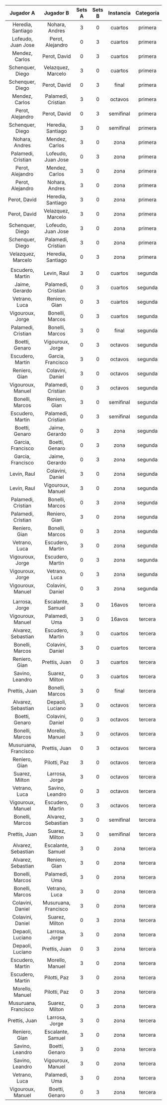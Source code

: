 |      Jugador A       |      Jugador B       |  Sets A  |  Sets B  |  Instancia  |  Categoría  |
|:--------------------:|:--------------------:|:--------:|:--------:|:-----------:|:-----------:|
|  Heredia, Santiago   |    Nohara, Andres    |    3     |    0     |   cuartos   |   primera   |
|  Lofeudo, Juan Jose  |   Perot, Alejandro   |    0     |    3     |   cuartos   |   primera   |
|    Mendez, Carlos    |     Perot, David     |    0     |    3     |   cuartos   |   primera   |
|   Schenquer, Diego   |  Velazquez, Marcelo  |    3     |    0     |   cuartos   |   primera   |
|   Schenquer, Diego   |     Perot, David     |    0     |    3     |    final    |   primera   |
|    Mendez, Carlos    |  Palamedi, Cristian  |    3     |    0     |   octavos   |   primera   |
|   Perot, Alejandro   |     Perot, David     |    0     |    3     |  semifinal  |   primera   |
|   Schenquer, Diego   |  Heredia, Santiago   |    3     |    0     |  semifinal  |   primera   |
|    Nohara, Andres    |    Mendez, Carlos    |    3     |    0     |    zona     |   primera   |
|  Palamedi, Cristian  |  Lofeudo, Juan Jose  |    0     |    3     |    zona     |   primera   |
|   Perot, Alejandro   |    Mendez, Carlos    |    3     |    0     |    zona     |   primera   |
|   Perot, Alejandro   |    Nohara, Andres    |    3     |    0     |    zona     |   primera   |
|     Perot, David     |  Heredia, Santiago   |    3     |    0     |    zona     |   primera   |
|     Perot, David     |  Velazquez, Marcelo  |    3     |    0     |    zona     |   primera   |
|   Schenquer, Diego   |  Lofeudo, Juan Jose  |    3     |    0     |    zona     |   primera   |
|   Schenquer, Diego   |  Palamedi, Cristian  |    3     |    0     |    zona     |   primera   |
|  Velazquez, Marcelo  |  Heredia, Santiago   |    0     |    3     |    zona     |   primera   |
|                      |                      |          |          |             |             |
|   Escudero, Martin   |     Levin, Raul      |    3     |    0     |   cuartos   |   segunda   |
|    Jaime, Gerardo    |  Palamedi, Cristian  |    0     |    3     |   cuartos   |   segunda   |
|    Vetrano, Luca     |    Reniero, Gian     |    0     |    3     |   cuartos   |   segunda   |
|   Vigouroux, Jorge   |   Bonelli, Marcos    |    0     |    3     |   cuartos   |   segunda   |
|  Palamedi, Cristian  |   Bonelli, Marcos    |    3     |    0     |    final    |   segunda   |
|    Boetti, Genaro    |   Vigouroux, Jorge   |    0     |    3     |   octavos   |   segunda   |
|   Escudero, Martin   |  Garcia, Francisco   |    3     |    0     |   octavos   |   segunda   |
|    Reniero, Gian     |   Colavini, Daniel   |    3     |    0     |   octavos   |   segunda   |
|  Vigouroux, Manuel   |  Palamedi, Cristian  |    0     |    3     |   octavos   |   segunda   |
|   Bonelli, Marcos    |    Reniero, Gian     |    3     |    0     |  semifinal  |   segunda   |
|   Escudero, Martin   |  Palamedi, Cristian  |    0     |    3     |  semifinal  |   segunda   |
|    Boetti, Genaro    |    Jaime, Gerardo    |    0     |    3     |    zona     |   segunda   |
|  Garcia, Francisco   |    Boetti, Genaro    |    0     |    3     |    zona     |   segunda   |
|  Garcia, Francisco   |    Jaime, Gerardo    |    0     |    3     |    zona     |   segunda   |
|     Levin, Raul      |   Colavini, Daniel   |    3     |    0     |    zona     |   segunda   |
|     Levin, Raul      |  Vigouroux, Manuel   |    3     |    0     |    zona     |   segunda   |
|  Palamedi, Cristian  |   Bonelli, Marcos    |    0     |    3     |    zona     |   segunda   |
|  Palamedi, Cristian  |    Reniero, Gian     |    3     |    0     |    zona     |   segunda   |
|    Reniero, Gian     |   Bonelli, Marcos    |    0     |    3     |    zona     |   segunda   |
|    Vetrano, Luca     |   Escudero, Martin   |    3     |    0     |    zona     |   segunda   |
|   Vigouroux, Jorge   |   Escudero, Martin   |    0     |    3     |    zona     |   segunda   |
|   Vigouroux, Jorge   |    Vetrano, Luca     |    0     |    3     |    zona     |   segunda   |
|  Vigouroux, Manuel   |   Colavini, Daniel   |    0     |    3     |    zona     |   segunda   |
|                      |                      |          |          |             |             |
|    Larrosa, Jorge    |  Escalante, Samuel   |    3     |    0     |   16avos    |   tercera   |
|  Vigouroux, Manuel   |    Palamedi, Uma     |    3     |    0     |   16avos    |   tercera   |
|  Alvarez, Sebastian  |   Escudero, Martin   |    3     |    0     |   cuartos   |   tercera   |
|   Bonelli, Marcos    |   Colavini, Daniel   |    3     |    0     |   cuartos   |   tercera   |
|    Reniero, Gian     |    Prettis, Juan     |    0     |    3     |   cuartos   |   tercera   |
|   Savino, Leandro    |    Suarez, Milton    |    0     |    3     |   cuartos   |   tercera   |
|    Prettis, Juan     |   Bonelli, Marcos    |    3     |    0     |    final    |   tercera   |
|  Alvarez, Sebastian  |   Depaoli, Luciano   |    3     |    0     |   octavos   |   tercera   |
|    Boetti, Genaro    |   Colavini, Daniel   |    0     |    3     |   octavos   |   tercera   |
|   Bonelli, Marcos    |   Morello, Manuel    |    3     |    0     |   octavos   |   tercera   |
| Musuruana, Francisco |    Prettis, Juan     |    0     |    3     |   octavos   |   tercera   |
|    Reniero, Gian     |     Pilotti, Paz     |    3     |    0     |   octavos   |   tercera   |
|    Suarez, Milton    |    Larrosa, Jorge    |    3     |    0     |   octavos   |   tercera   |
|    Vetrano, Luca     |   Savino, Leandro    |    0     |    3     |   octavos   |   tercera   |
|  Vigouroux, Manuel   |   Escudero, Martin   |    0     |    3     |   octavos   |   tercera   |
|   Bonelli, Marcos    |  Alvarez, Sebastian  |    3     |    0     |  semifinal  |   tercera   |
|    Prettis, Juan     |    Suarez, Milton    |    3     |    0     |  semifinal  |   tercera   |
|  Alvarez, Sebastian  |  Escalante, Samuel   |    3     |    0     |    zona     |   tercera   |
|  Alvarez, Sebastian  |    Reniero, Gian     |    3     |    0     |    zona     |   tercera   |
|   Bonelli, Marcos    |    Palamedi, Uma     |    3     |    0     |    zona     |   tercera   |
|   Bonelli, Marcos    |    Vetrano, Luca     |    3     |    0     |    zona     |   tercera   |
|   Colavini, Daniel   | Musuruana, Francisco |    3     |    0     |    zona     |   tercera   |
|   Colavini, Daniel   |    Suarez, Milton    |    0     |    3     |    zona     |   tercera   |
|   Depaoli, Luciano   |    Larrosa, Jorge    |    3     |    0     |    zona     |   tercera   |
|   Depaoli, Luciano   |    Prettis, Juan     |    0     |    3     |    zona     |   tercera   |
|   Escudero, Martin   |   Morello, Manuel    |    3     |    0     |    zona     |   tercera   |
|   Escudero, Martin   |     Pilotti, Paz     |    3     |    0     |    zona     |   tercera   |
|   Morello, Manuel    |     Pilotti, Paz     |    0     |    3     |    zona     |   tercera   |
| Musuruana, Francisco |    Suarez, Milton    |    0     |    3     |    zona     |   tercera   |
|    Prettis, Juan     |    Larrosa, Jorge    |    3     |    0     |    zona     |   tercera   |
|    Reniero, Gian     |  Escalante, Samuel   |    3     |    0     |    zona     |   tercera   |
|   Savino, Leandro    |    Boetti, Genaro    |    3     |    0     |    zona     |   tercera   |
|   Savino, Leandro    |  Vigouroux, Manuel   |    3     |    0     |    zona     |   tercera   |
|    Vetrano, Luca     |    Palamedi, Uma     |    3     |    0     |    zona     |   tercera   |
|  Vigouroux, Manuel   |    Boetti, Genaro    |    0     |    3     |    zona     |   tercera   |